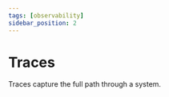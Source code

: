 ```yaml
---
tags: [observability]
sidebar_position: 2
---
```


# Traces

Traces capture the full path through a system. 
